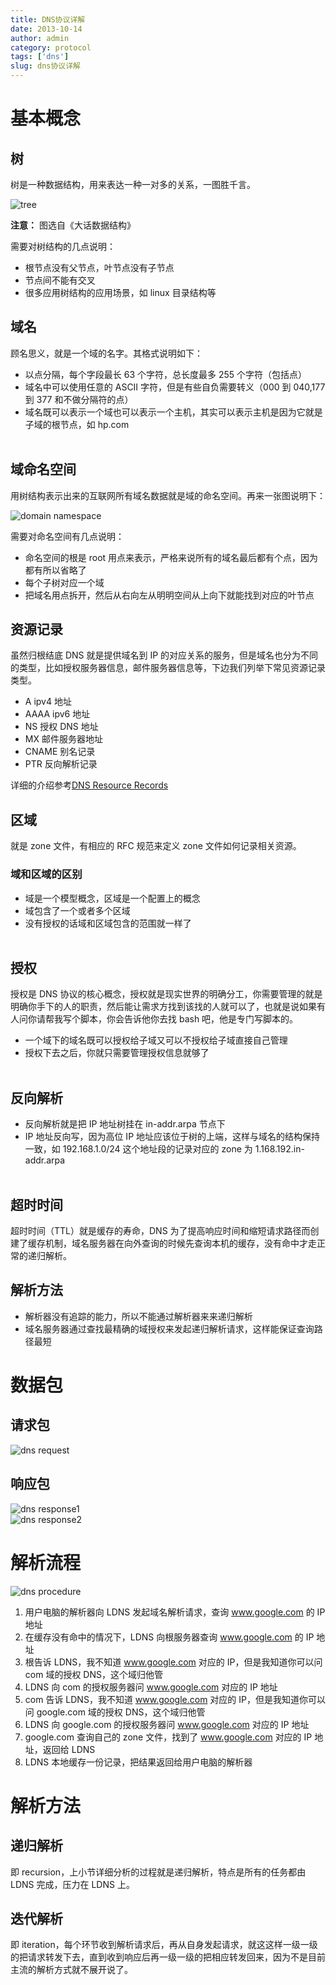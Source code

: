 ```yaml
---
title: DNS协议详解
date: 2013-10-14
author: admin
category: protocol
tags: ['dns']
slug: dns协议详解
---
```


# 基本概念

## 树

树是一种数据结构，用来表达一种一对多的关系，一图胜千言。

![tree](/wp-content/uploads/2013/10/dns-tree.png)

**注意：** 图选自《大话数据结构》

需要对树结构的几点说明：

- 根节点没有父节点，叶节点没有子节点
- 节点间不能有交叉
- 很多应用树结构的应用场景，如 linux 目录结构等

## 域名

顾名思义，就是一个域的名字。其格式说明如下：

- 以点分隔，每个字段最长 63 个字符，总长度最多 255 个字符（包括点）
- 域名中可以使用任意的 ASCII 字符，但是有些自负需要转义（000 到 040,177 到 377 和不做分隔符的点）​
- 域名既可以表示一个域也可以表示一个主机，其实可以表示主机是因为它就是子域的根节点，如 hp.com  
  ​

## 域命名空间

用树结构表示出来的互联网所有域名数据就是域的命名空间。再来一张图说明下：

![domain
namespace](/wp-content/uploads/2013/10/dns-model.png)

需要对命名空间有几点说明：

- 命名空间的根是 root 用点来表示，严格来说所有的域名最后都有个点，因为都有所以省略了
- 每个子树对应一个域
- 把域名用点拆开，然后从右向左从明明空间从上向下就能找到对应的叶节点

## 资源记录

虽然归根结底 DNS 就是提供域名到 IP 的对应关系的服务，但是域名也分为不同的类型，比如授权服务器信息，邮件服务器信息等，下边我们列举下常见资源记录类型。

- A ipv4 地址
- AAAA ipv6 地址
- NS 授权 DNS 地址
- MX 邮件服务器地址
- CNAME 别名记录
- PTR 反向解析记录

详细的介绍参考[DNS Resource
Records](http://www.zytrax.com/books/dns/ch8/)

## 区域

就是 zone 文件，有相应的 RFC 规范来定义 zone 文件如何记录相关资源。

### 域和区域的区别

- 域是一个模型概念，区域是一个配置上的概念
- 域包含了一个或者多个区域
- 没有授权的话域和区域包含的范围就一样了  
  ​

## 授权

授权是 DNS 协议的核心概念，授权就是现实世界的明确分工，你需要管理的就是明确你手下的人的职责，然后能让需求方找到该找的人就可以了，也就是说如果有人问你请帮我写个脚本，你会告诉他你去找 bash 吧，他是专门写脚本的。

- 一个域下的域名既可以授权给子域又可以不授权给子域直接自己管理
- 授权下去之后，你就只需要管理授权信息就够了  
  ​

## 反向解析

- 反向解析就是把 IP 地址树挂在 in-addr.arpa 节点下
- IP 地址反向写，因为高位 IP 地址应该位于树的上端，这样与域名的结构保持一致，如 192.168.1.0/24 这个地址段的记录对应的 zone 为 1.168.192.in-addr.arpa  
  ​

## 超时时间

超时时间（TTL）就是缓存的寿命，DNS 为了提高响应时间和缩短请求路径而创建了缓存机制，域名服务器在向外查询的时候先查询本机的缓存，没有命中才走正常的递归解析。

## 解析方法

- 解析器没有追踪的能力，所以不能通过解析器来来递归解析
- 域名服务器通过查找最精确的域授权来发起递归解析请求，这样能保证查询路径最短

# 数据包

## 请求包

![dns
request](/wp-content/uploads/2013/10/dns-query.png)

## 响应包

![dns
response1](/wp-content/uploads/2013/10/dns-response-1.png)  
![dns
response2](/wp-content/uploads/2013/10/dns-response-2.png)

# 解析流程

![dns
procedure](/wp-content/uploads/2013/10/dns-procedure.gif)

1.  用户电脑的解析器向 LDNS 发起域名解析请求，查询 www.google.com 的 IP 地址
2.  在缓存没有命中的情况下，LDNS 向根服务器查询 www.google.com 的 IP 地址
3.  根告诉 LDNS，我不知道 www.google.com 对应的 IP，但是我知道你可以问 com 域的授权 DNS，这个域归他管
4.  LDNS 向 com 的授权服务器问 www.google.com 对应的 IP 地址
5.  com 告诉 LDNS，我不知道 www.google.com 对应的 IP，但是我知道你可以问 google.com 域的授权 DNS，这个域归他管
6.  LDNS 向 google.com 的授权服务器问 www.google.com 对应的 IP 地址
7.  google.com 查询自己的 zone 文件，找到了 www.google.com 对应的 IP 地址，返回给 LDNS
8.  LDNS 本地缓存一份记录，把结果返回给用户电脑的解析器

# 解析方法

## 递归解析

即 recursion，上小节详细分析的过程就是递归解析，特点是所有的任务都由 LDNS 完成，压力在 LDNS 上。

## 迭代解析

即 iteration，每个环节收到解析请求后，再从自身发起请求，就这这样一级一级的把请求转发下去，直到收到响应后再一级一级的把相应转发回来，因为不是目前主流的解析方式就不展开说了。
